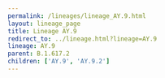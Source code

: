 ```yaml
---
permalink: /lineages/lineage_AY.9.html
layout: lineage_page
title: Lineage AY.9
redirect_to: ../lineage.html?lineage=AY.9
lineage: AY.9
parent: B.1.617.2
children: ['AY.9', 'AY.9.2']
---
```

